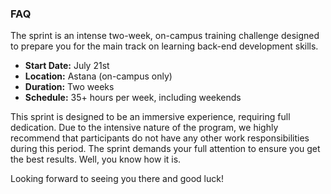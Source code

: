 ### FAQ

The sprint is an intense two-week, on-campus training challenge designed to prepare you for the main track on learning back-end development skills.

- **Start Date:** July 21st
- **Location:** Astana (on-campus only)
- **Duration:** Two weeks
- **Schedule:** 35+ hours per week, including weekends

This sprint is designed to be an immersive experience, requiring full dedication. Due to the intensive nature of the program, we highly recommend that participants do not have any other work responsibilities during this period. The sprint demands your full attention to ensure you get the best results. Well, you know how it is.

Looking forward to seeing you there and good luck!
